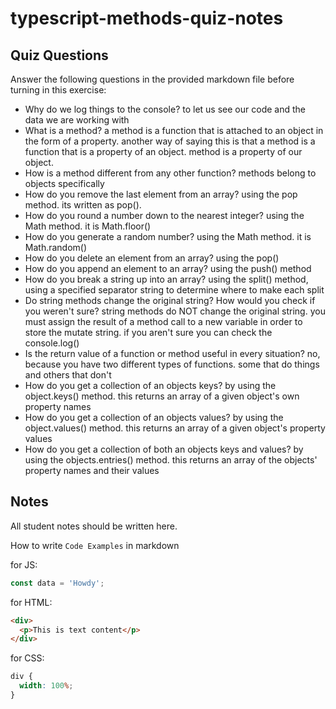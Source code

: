 # typescript-methods-quiz-notes

## Quiz Questions

Answer the following questions in the provided markdown file before turning in this exercise:

- Why do we log things to the console?
  to let us see our code and the data we are working with
- What is a method?
  a method is a function that is attached to an object in the form of a property. another way of saying this is that a method is a function that is a property of an object. method is a property of our object.
- How is a method different from any other function?
  methods belong to objects specifically
- How do you remove the last element from an array?
  using the pop method. its written as pop().
- How do you round a number down to the nearest integer?
  using the Math method. it is Math.floor()
- How do you generate a random number?
  using the Math method. it is Math.random()
- How do you delete an element from an array?
  using the pop()
- How do you append an element to an array?
  using the push() method
- How do you break a string up into an array?
  using the split() method, using a specified separator string to determine where to make each split
- Do string methods change the original string? How would you check if you weren't sure?
  string methods do NOT change the original string. you must assign the result of a method call to a new variable in order to store the mutate string. if you aren't sure you can check the console.log()
- Is the return value of a function or method useful in every situation?
  no, because you have two different types of functions. some that do things and others that don't
- How do you get a collection of an objects keys?
  by using the object.keys() method. this returns an array of a given object's own property names
- How do you get a collection of an objects values?
  by using the object.values() method. this returns an array of a given object's property values
- How do you get a collection of both an objects keys and values?
  by using the objects.entries() method. this returns an array of the objects' property names and their values

## Notes

All student notes should be written here.

How to write `Code Examples` in markdown

for JS:

```javascript
const data = 'Howdy';
```

for HTML:

```html
<div>
  <p>This is text content</p>
</div>
```

for CSS:

```css
div {
  width: 100%;
}
```
